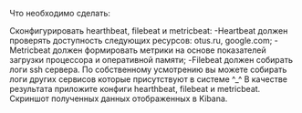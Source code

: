 
Что необходимо сделать:

Сконфигурировать hearthbeat, filebeat и metricbeat:
  -Heartbeat должен проверять доступность следующих ресурсов: otus.ru, google.com;
  -Metricbeat должен формировать метрики на основе показателей загрузки процессора и оперативной памяти;
  -Filebeat должен собирать логи ssh сервера. 
По собственному усмотрению вы можете собирать логи других сервисов которые присутствуют в системе ^_^
В качестве результата приложите конфиги hearthbeat, filebeat и metricbeat. Скриншот полученных данных отображенных в Kibana.
